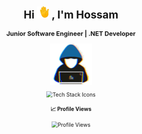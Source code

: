  <h1 align="center">
  Hi 
  <img src="assets/waving hand.gif" width="32" alt="Waving Hand">
  , I'm Hossam  
</h1>

<h3 align="center">Junior Software Engineer | .NET Developer</h3>

<p align="center">
  <img src="assets/.gif" width="110" alt="Animated Logo">
</p>

<p align="center"> 
  <img src="https://go-skill-icons.vercel.app/api/icons?i=cs,dotnet,sqlserver,git,html,css,bootstrap" alt="Tech Stack Icons"/>
</p>

<h4 align="center">📈 Profile Views</h4>
<p align="center">
  <img src="https://profile-counter.glitch.me/hosam-mokhtar/count.svg" alt="Profile Views" />
</p>
